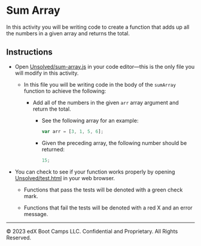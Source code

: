 # Sum Array

In this activity you will be writing code to create a function that adds up all the numbers in a given array and returns the total.

## Instructions

- Open [Unsolved/sum-array.js](Unsolved/sum-array.js) in your code editor&mdash;this is the only file you will modify in this activity.

  - In this file you will be writing code in the body of the `sumArray` function to achieve the following:

    - Add all of the numbers in the given `arr` array argument and return the total.

      - See the following array for an example:

        ```js
        var arr = [3, 1, 5, 6];
        ```

      - Given the preceding array, the following number should be returned:

        ```js
        15;
        ```

- You can check to see if your function works properly by opening [Unsolved/test.html](Unsolved/test.html) in your web browser.

  - Functions that pass the tests will be denoted with a green check mark.

  - Functions that fail the tests will be denoted with a red X and an error message.

---

© 2023 edX Boot Camps LLC. Confidential and Proprietary. All Rights Reserved.
